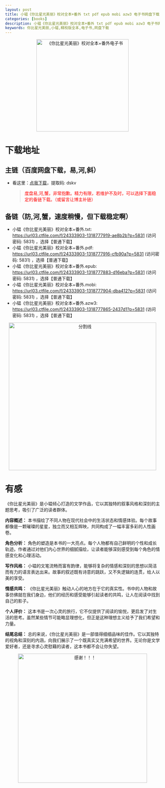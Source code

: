 ```yaml
---
layout: post
title: 小韫《你比星光美丽》校对全本+番外 txt pdf epub mobi azw3 电子书网盘下载
categories: [books]
description: 小韫《你比星光美丽》校对全本+番外 txt pdf epub mobi azw3 电子书网盘下载：https://qweree.cn/index.php/455/
keywords: 你比星光美丽,小韫,精校版全本,电子书,网盘下载
---
```


<div align="center"><img src="http://qweree.cn/wp-content/uploads/2024/07/ni-bi-xing-guang-mei-li-tuya.jpg" alt="《你比星光美丽》校对全本+番外电子书" width="300px" height="auto"></div>

# 下载地址

## 主链（百度网盘下载，易,河,斜）

- 看这里：[点我下载](https://pan.baidu.com/s/1qZRtufNxueSwGGkzsLIB5A?pwd=dskv)，提取码: dskv

  > <p style="color:red" >度盘易,河,蟹，非常抱歉。精力有限，若维护不及时，可以选择下面稳定的备链下载。（或留言让博主补链）</p>

## 备链（防,河,蟹，速度稍慢，但下载稳定啊）

- 小韫《你比星光美丽》校对全本+番外.txt: <https://url03.ctfile.com/f/24333903-1318777919-ae8b2b?p=5831> (访问密码: 5831) ，选择【普通下载】
- 小韫《你比星光美丽》校对全本+番外.pdf: <https://url03.ctfile.com/f/24333903-1318777916-cfb90a?p=5831> (访问密码: 5831) ，选择【普通下载】
- 小韫《你比星光美丽》校对全本+番外.epub: <https://url03.ctfile.com/f/24333903-1318777883-d16eba?p=5831> (访问密码: 5831) ，选择【普通下载】
- 小韫《你比星光美丽》校对全本+番外.mobi: <https://url03.ctfile.com/f/24333903-1318777904-dba412?p=5831> (访问密码: 5831) ，选择【普通下载】
- 小韫《你比星光美丽》校对全本+番外.azw3: <https://url03.ctfile.com/f/24333903-1318777865-2437d1?p=5831> (访问密码: 5831) ，选择【普通下载】

<div align="center"><img src="https://pic.imgdb.cn/item/6612476468eb935713c85291.gif" alt="分割线" width="480px" height="auto"/></div>

# 有感

《你比星光美丽》是小韫倾心打造的文学作品，它以其独特的叙事风格和深刻的主题思考，吸引了广泛的读者群体。

**内容概述：**
本书描绘了不同人物在现代社会中的生活状态和情感体验。每个故事都像是一颗璀璨的星星，独立而又相互辉映，共同构成了一幅丰富多彩的人性画卷。

**角色分析：**
角色的塑造是本书的一大亮点。每个人物都有自己鲜明的个性和成长轨迹。作者通过对他们内心世界的细腻描绘，让读者能够深刻感受到每个角色的情感变化和心理活动。

**写作风格：**
小韫的文笔流畅而富有韵律，能够将复杂的情感和深刻的思想以简洁而有力的语言表达出来。故事的叙述既有诗意的跳跃，又不失逻辑的连贯，给人以美的享受。

**情感共鸣：**
《你比星光美丽》触动人心的地方在于它的真实性。书中的人物和故事仿佛就在我们身边，他们的经历和感受能够引起读者的共鸣，让人在阅读中找到自己的影子。

**个人评价：**
这本书是一次心灵的旅行，它不仅提供了阅读的愉悦，更启发了对生活的思考。虽然某些情节可能略显理想化，但正是这种理想主义给予了我们希望和力量。

**结尾总结：**
总的来说，《你比星光美丽》是一部值得细细品味的佳作。它以其独特的视角和深刻的内涵，向我们展示了一个既真实又充满希望的世界。无论你是文学爱好者，还是寻求心灵慰藉的读者，这本书都不会让你失望。

<div align="center"><img src="https://pic.imgdb.cn/item/661246bf68eb935713c7f81c.gif" alt="感谢！！！" width="420px" height="auto"/></div>
